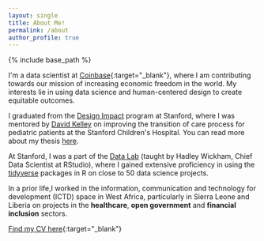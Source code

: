 ```yaml
---
layout: single
title: About Me!
permalink: /about
author_profile: true
---
```


{% include base_path %}

I'm a data scientist at [Coinbase](https://www.coinbase.com/){:target="_blank"}, where I am contributing towards our mission of increasing economic freedom in the world.
My interests lie in using data science and human-centered design to create equitable outcomes.

I graduated from the [Design Impact](http://designimpact.stanford.edu/) program at Stanford, where I was mentored by [David Kelley](https://www.ideo.com/people/david-kelley) on improving the transition of care process for pediatric patients at the Stanford Children's Hospital. You can read more about my thesis [here](http://www.thekiteproject.info/).

At Stanford, I was a part of the [Data Lab](https://datalab.stanford.edu/) (taught by Hadley Wickham, Chief Data Scientist at RStudio), where I gained extensive proficiency in using the [tidyverse](https://www.tidyverse.org/) packages in R on close to 50 data science projects.

In a prior life,I worked in the information, communication and technology for development (ICTD) space in West Africa, particularly in Sierra Leone and Liberia on projects in the **healthcare**, **open government** and **financial
inclusion** sectors.

[Find my CV here](/pdfs/CV_Usman_Khaliq.pdf){:target="_blank"}



























